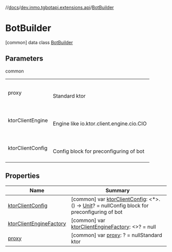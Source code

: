 //[docs](../../../index.md)/[dev.inmo.tgbotapi.extensions.api](../index.md)/[BotBuilder](index.md)



# BotBuilder  
 [common] data class [BotBuilder](index.md)   


## Parameters  
  
common  
  
| | |
|---|---|
| <a name="dev.inmo.tgbotapi.extensions.api/BotBuilder///PointingToDeclaration/"></a>proxy| <a name="dev.inmo.tgbotapi.extensions.api/BotBuilder///PointingToDeclaration/"></a><br><br>Standard ktor <br><br>|
| <a name="dev.inmo.tgbotapi.extensions.api/BotBuilder///PointingToDeclaration/"></a>ktorClientEngine| <a name="dev.inmo.tgbotapi.extensions.api/BotBuilder///PointingToDeclaration/"></a><br><br>Engine like io.ktor.client.engine.cio.CIO<br><br>|
| <a name="dev.inmo.tgbotapi.extensions.api/BotBuilder///PointingToDeclaration/"></a>ktorClientConfig| <a name="dev.inmo.tgbotapi.extensions.api/BotBuilder///PointingToDeclaration/"></a><br><br>Config block for preconfiguring of bot <br><br>|
  


## Properties  
  
|  Name |  Summary | 
|---|---|
| <a name="dev.inmo.tgbotapi.extensions.api/BotBuilder/ktorClientConfig/#/PointingToDeclaration/"></a>[ktorClientConfig](ktor-client-config.md)| <a name="dev.inmo.tgbotapi.extensions.api/BotBuilder/ktorClientConfig/#/PointingToDeclaration/"></a> [common] var [ktorClientConfig](ktor-client-config.md): <*>.() -> [Unit](https://kotlinlang.org/api/latest/jvm/stdlib/kotlin/-unit/index.html)? = nullConfig block for preconfiguring of bot    <br>|
| <a name="dev.inmo.tgbotapi.extensions.api/BotBuilder/ktorClientEngineFactory/#/PointingToDeclaration/"></a>[ktorClientEngineFactory](ktor-client-engine-factory.md)| <a name="dev.inmo.tgbotapi.extensions.api/BotBuilder/ktorClientEngineFactory/#/PointingToDeclaration/"></a> [common] var [ktorClientEngineFactory](ktor-client-engine-factory.md): <>? = null   <br>|
| <a name="dev.inmo.tgbotapi.extensions.api/BotBuilder/proxy/#/PointingToDeclaration/"></a>[proxy](proxy.md)| <a name="dev.inmo.tgbotapi.extensions.api/BotBuilder/proxy/#/PointingToDeclaration/"></a> [common] var [proxy](proxy.md): ? = nullStandard ktor    <br>|

